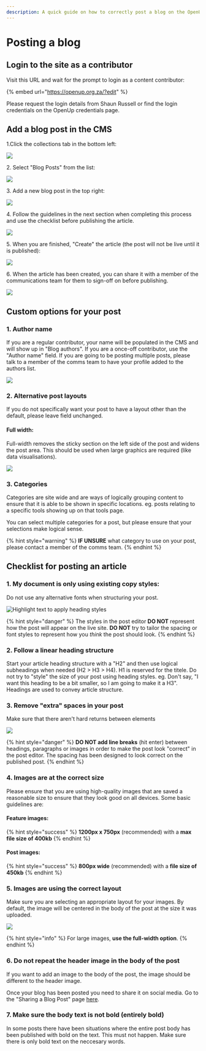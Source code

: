 ```yaml
---
description: A quick guide on how to correctly post a blog on the OpenUp website
---
```


# Posting a blog

## Login to the site as a contributor

Visit this URL and wait for the prompt to login as a content contributor:

{% embed url="https://openup.org.za/?edit" %}

Please request the login details from Shaun Russell or find the login credentials on the OpenUp credentials page.

## Add a blog post in the CMS

1.Click the collections tab in the bottom left:

![](<../../.gitbook/assets/image (11).png>)

2\. Select "Blog Posts" from the list:

![](<../../.gitbook/assets/image (7).png>)

3\. Add a new blog post in the top right:

![](<../../.gitbook/assets/image (9).png>)

4\. Follow the guidelines in the next section when completing this process and use the checklist before publishing the article.

![](<../../.gitbook/assets/image (4).png>)

5\. When you are finished, "Create" the article (the post will not be live until it is published):

![](../../.gitbook/assets/image.png)

6\. When the article has been created, you can share it with a member of the communications team for them to sign-off on before publishing.

![](<../../.gitbook/assets/image (5).png>)

## Custom options for your post

### 1. Author name

If you are a regular contributor, your name will be populated in the CMS and will show up in "Blog authors". If you are a once-off contributor, use the "Author name" field. If you are going to be posting multiple posts, please talk to a member of the comms team to have your profile added to the authors list.

![](<../../.gitbook/assets/image (6).png>)

### 2. Alternative post layouts

If you do not specifically want your post to have a layout other than the default, please leave field unchanged.

#### Full width:

Full-width removes the sticky section on the left side of the post and widens the post area. This should be used when large graphics are required (like data visualisations).

![](<../../.gitbook/assets/image (10).png>)

### 3. Categories

Categories are site wide and are ways of logically grouping content to ensure that it is able to be shown in specific locations. eg. posts relating to a specific tools showing up on that tools page.

You can select multiple categories for a post, but please ensure that your selections make logical sense.&#x20;

{% hint style="warning" %}
**IF UNSURE** what category to use on your post, please contact a member of the comms team.
{% endhint %}

## Checklist for posting an article

### 1. My document is only using existing copy styles:

Do not use any alternative fonts when structuring your post.

![Highlight text to apply heading styles](<../../.gitbook/assets/image (1).png>)

{% hint style="danger" %}
The styles in the post editor **DO NOT** represent how the post will appear on the live site. **DO NOT** try to tailor the spacing or font styles to represent how you _think_ the post should look.
{% endhint %}

### 2. Follow a linear heading structure

Start your article heading structure with a "H2" and then use logical subheadings when needed (H2 > H3 > H4). H1 is reserved for the titele. Do not try to "style" the size of your post using heading styles. eg. Don't say, "I want this heading to be a bit smaller, so I am going to make it a H3". Headings are used to convey article structure.

### 3. Remove "extra" spaces in your post

Make sure that there aren't hard returns between elements

![](../../.gitbook/assets/article-spacing.png)

{% hint style="danger" %}
**DO NOT add line breaks** (hit enter) between headings, paragraphs or images in order to make the post look "correct" in the post editor. The spacing has been designed to look correct on the published post.
{% endhint %}

### 4. Images are at the correct size

Please ensure that you are using high-quality images that are saved a reasonable size to ensure that they look good on all devices. Some basic guidelines are:

#### **Feature images:**

{% hint style="success" %}
**1200px x 750px** (recommended) with a **max file size of 400kb**
{% endhint %}

#### **Post images:**

{% hint style="success" %}
**800px wide** (recommended) with a **file size of 450kb**
{% endhint %}

### 5. Images are using the correct layout

Make sure you are selecting an appropriate layout for your images. By default, the image will be centered in the body of the post at the size it was uploaded.&#x20;

![](<../../.gitbook/assets/image (2).png>)

{% hint style="info" %}
For large images, **use the full-width option**.
{% endhint %}

### 6. Do not repeat the header image in the body of the post

If you want to add an image to the body of the post, the image should be different to the header image.

Once your blog has been posted you need to share it on social media. Go to the "Sharing a Blog Post" page [here](sharing-a-blog-post.md).&#x20;

### 7. Make sure the body text is not bold (entirely bold)

In some posts there have been situations where the entire post body has been published with bold on the text. This must not happen. Make sure there is only bold text on the neccesary words.
